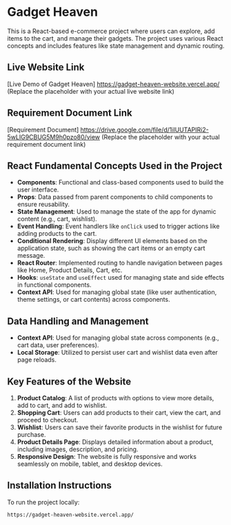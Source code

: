 # Gadget Heaven 

This is a React-based e-commerce project where users can explore, add items to the cart, and manage their gadgets. The project uses various React concepts and includes features like state management and dynamic routing.

## Live Website Link

[Live Demo of Gadget Heaven] https://gadget-heaven-website.vercel.app/ 
(Replace the placeholder with your actual live website link)

## Requirement Document Link

[Requirement Document] https://drive.google.com/file/d/1ilUUTAPIRi2-5wLIG9CBUG5M9h0pzo80/view 
(Replace the placeholder with your actual requirement document link)

## React Fundamental Concepts Used in the Project

- **Components**: Functional and class-based components used to build the user interface.
- **Props**: Data passed from parent components to child components to ensure reusability.
- **State Management**: Used to manage the state of the app for dynamic content (e.g., cart, wishlist).
- **Event Handling**: Event handlers like `onClick` used to trigger actions like adding products to the cart.
- **Conditional Rendering**: Display different UI elements based on the application state, such as showing the cart items or an empty cart message.
- **React Router**: Implemented routing to handle navigation between pages like Home, Product Details, Cart, etc.
- **Hooks**: `useState` and `useEffect` used for managing state and side effects in functional components.
- **Context API**: Used for managing global state (like user authentication, theme settings, or cart contents) across components.

## Data Handling and Management

- **Context API**: Used for managing global state across components (e.g., cart data, user preferences).
- **Local Storage**: Utilized to persist user cart and wishlist data even after page reloads.

## Key Features of the Website

1. **Product Catalog**: A list of products with options to view more details, add to cart, and add to wishlist.
2. **Shopping Cart**: Users can add products to their cart, view the cart, and proceed to checkout.
3. **Wishlist**: Users can save their favorite products in the wishlist for future purchase.
4. **Product Details Page**: Displays detailed information about a product, including images, description, and pricing.
5. **Responsive Design**: The website is fully responsive and works seamlessly on mobile, tablet, and desktop devices.

## Installation Instructions

To run the project locally:
   ```bash
  https://gadget-heaven-website.vercel.app/
   ```
